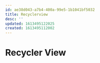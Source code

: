 ```yaml
---
id: ae38d043-a7b4-400a-99e5-1b1041bf5032
title: Recyclerview
desc: ''
updated: 1613495122025
created: 1613495112002
---
```


# Recycler View